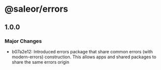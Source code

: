 # @saleor/errors

## 1.0.0

### Major Changes

- b07a2e12: Introduced errors package that share common errors (with modern-errors) construction. This allows apps and shared packages to share the same errors origin
